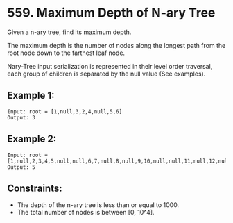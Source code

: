 # 559. Maximum Depth of N-ary Tree

Given a n-ary tree, find its maximum depth.

The maximum depth is the number of nodes along the longest path from the root node down to the farthest leaf node.

Nary-Tree input serialization is represented in their level order traversal, each group of children is separated by the null value (See examples).

## Example 1:

```
Input: root = [1,null,3,2,4,null,5,6]
Output: 3
```

## Example 2:

```
Input: root = [1,null,2,3,4,5,null,null,6,7,null,8,null,9,10,null,null,11,null,12,null,13,null,null,14]
Output: 5
```

## Constraints:

* The depth of the n-ary tree is less than or equal to 1000.
* The total number of nodes is between [0, 10^4].
